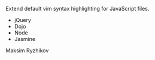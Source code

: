 Extend default vim syntax highlighting for JavaScript files.

  - jQuery
  - Dojo
  - Node
  - Jasmine

Maksim Ryzhikov
